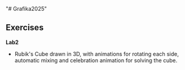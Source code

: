 "# Grafika2025" 
## Exercises 
**Lab2** 
  - Rubik's Cube drawn in 3D, with animations for rotating each side, automatic mixing and celebration animation for solving the cube.
